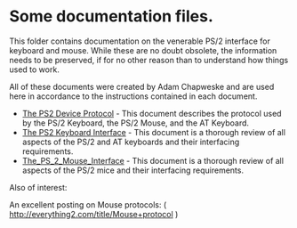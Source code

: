 # Some documentation files.

This folder contains documentation on the venerable PS/2 interface for
keyboard and mouse. While these are no doubt obsolete, the information
needs to be preserved, if for no other reason than to understand how things
used to work.

All of these documents were created by Adam Chapweske and are used here in
accordance to the instructions contained in each document.

* [The PS2 Device Protocol](The_PS_2_Device_Protocol.pdf) -
This document describes the protocol used by the PS/2 Keyboard, the PS/2 Mouse,
and the AT Keyboard.
* [The PS2 Keyboard Interface](The_PS_2_Keyboard_Interface.pdf) -
This document is a thorough review of all aspects of the PS/2 and AT keyboards
and their interfacing requirements.
* [The_PS_2_Mouse_Interface](The_PS_2_Mouse_Interface.pdf) -
This document is a thorough review of all aspects of the PS/2 mice and their
interfacing requirements.

Also of interest:

An excellent posting on Mouse protocols: ( http://everything2.com/title/Mouse+protocol )
